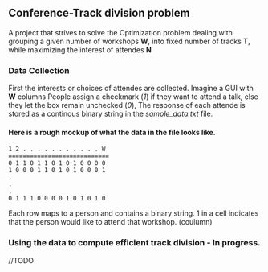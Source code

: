 ## Conference-Track division problem

A project that strives to solve the Optimization problem dealing with grouping a given number of workshops **W**,
into fixed number of tracks **T**, while maximizing the interest of attendes **N**

### Data Collection

First the interests or choices of attendes are collected. 
Imagine a GUI with **W** columns People assign a checkmark (*1*) if they want to attend
a talk, else they let the box remain unchecked (*0*),
The response of each attende is stored as a continous binary string in the *sample_data.txt* file.

#### Here is a rough mockup of what the data in the file looks like.

    1 2 . . . . . . . . . . . W
    ============================
    0 1 1 0 1 1 0 1 0 1 0 0 0 0
    1 0 0 0 1 1 0 1 0 1 0 0 0 1
    .
    .
    .
    0 1 1 1 0 0 0 0 1 0 1 0 1 0


Each row maps to a person and contains a binary string.
1 in a cell indicates that the person would like to attend that workshop. (coulumn)


### Using the data to compute efficient track division - In progress.
//TODO
